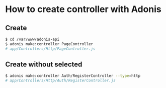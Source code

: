# How to create controller with Adonis

## Create
```bash
$ cd /var/www/adonis-api
$ adonis make:controller PageController
# app/Controllers/Http/PageController.js
```

## Create without selected
```bash
$ adonis make:controller Auth/RegisterController --type=http
# app/Controllers/Http/Auth/RegisterController.js
```